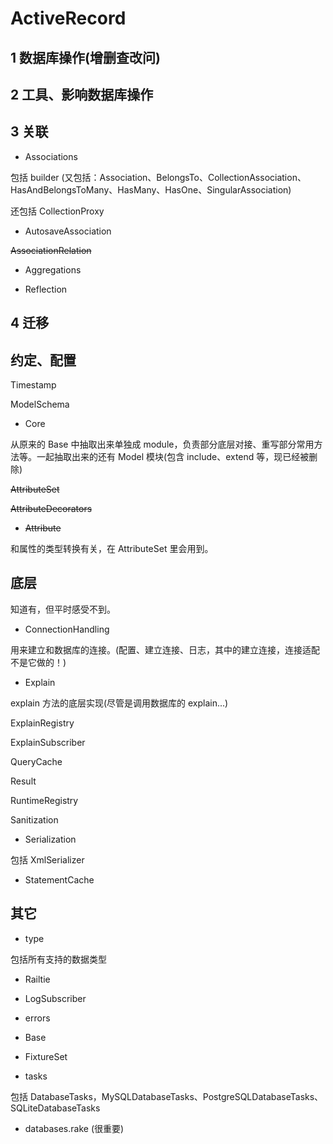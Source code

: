 # ActiveRecord

## 1 数据库操作(增删查改问)

## 2 工具、影响数据库操作

## 3 关联

- Associations

包括 builder (又包括：Association、BelongsTo、CollectionAssociation、HasAndBelongsToMany、HasMany、HasOne、SingularAssociation)

还包括 CollectionProxy

- AutosaveAssociation

~~AssociationRelation~~

- Aggregations

- Reflection

## 4 迁移

## 约定、配置

Timestamp

ModelSchema

- Core

从原来的 Base 中抽取出来单独成 module，负责部分底层对接、重写部分常用方法等。一起抽取出来的还有 Model 模块(包含 include、extend 等，现已经被删除)

~~AttributeSet~~

~~AttributeDecorators~~

- ~~Attribute~~

和属性的类型转换有关，在 AttributeSet 里会用到。

## 底层

知道有，但平时感受不到。

- ConnectionHandling

用来建立和数据库的连接。(配置、建立连接、日志，其中的建立连接，连接适配不是它做的！)

- Explain

explain 方法的底层实现(尽管是调用数据库的 explain...)

ExplainRegistry

ExplainSubscriber

QueryCache

Result

RuntimeRegistry

Sanitization

- Serialization

包括 XmlSerializer

- StatementCache

## 其它

- type

包括所有支持的数据类型

- Railtie

- LogSubscriber

- errors

- Base

- FixtureSet

- tasks

包括 DatabaseTasks，MySQLDatabaseTasks、PostgreSQLDatabaseTasks、SQLiteDatabaseTasks

- databases.rake (很重要)
